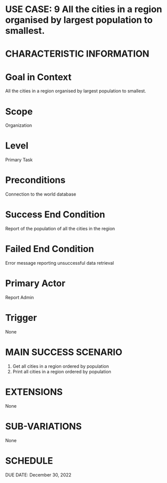# USE CASE: 9 All the cities in a region organised by largest population to smallest.

# CHARACTERISTIC INFORMATION

# Goal in Context
All the cities in a region organised by largest population to smallest.

# Scope
Organization

# Level
Primary Task

# Preconditions
Connection to the world database

# Success End Condition
Report of the population of all the cities in the region

# Failed End Condition
Error message reporting unsuccessful data retrieval

# Primary Actor
Report Admin

# Trigger
None

# MAIN SUCCESS SCENARIO
1. Get all cities in a region ordered by population
2. Print all cities in a region ordered by population

# EXTENSIONS
None

# SUB-VARIATIONS
None

# SCHEDULE
DUE DATE: December 30, 2022

